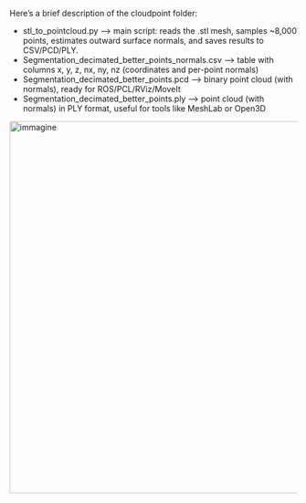 Here’s a brief description of the cloudpoint folder:
- stl_to_pointcloud.py --> main script: reads the .stl mesh, samples ~8,000 points, estimates outward surface normals, and saves results to CSV/PCD/PLY.
- Segmentation_decimated_better_points_normals.csv --> table with columns x, y, z, nx, ny, nz (coordinates and per-point normals)
- Segmentation_decimated_better_points.pcd --> binary point cloud (with normals), ready for ROS/PCL/RViz/MoveIt
- Segmentation_decimated_better_points.ply --> point cloud (with normals) in PLY format, useful for tools like MeshLab or Open3D
<img width="828" height="652" alt="immagine" src="https://github.com/user-attachments/assets/81fb06ab-e635-486d-928f-b012eaba8ad3" />
